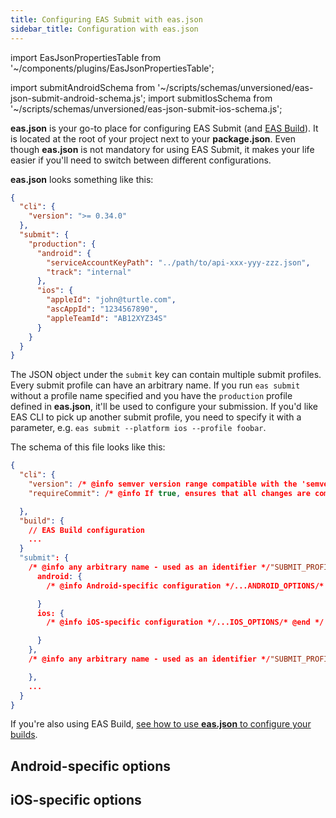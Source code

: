 ```yaml
---
title: Configuring EAS Submit with eas.json
sidebar_title: Configuration with eas.json
---
```


import EasJsonPropertiesTable from '~/components/plugins/EasJsonPropertiesTable';

import submitAndroidSchema from '~/scripts/schemas/unversioned/eas-json-submit-android-schema.js';
import submitIosSchema from '~/scripts/schemas/unversioned/eas-json-submit-ios-schema.js';

**eas.json** is your go-to place for configuring EAS Submit (and [EAS Build](/build/eas-json.md)). It is located at the root of your project next to your **package.json**. Even though **eas.json** is not mandatory for using EAS Submit, it makes your life easier if you'll need to switch between different configurations.

**eas.json** looks something like this:

```json
{
  "cli": {
    "version": ">= 0.34.0"
  },
  "submit": {
    "production": {
      "android": {
        "serviceAccountKeyPath": "../path/to/api-xxx-yyy-zzz.json",
        "track": "internal"
      },
      "ios": {
        "appleId": "john@turtle.com",
        "ascAppId": "1234567890",
        "appleTeamId": "AB12XYZ34S"
      }
    }
  }
}
```

The JSON object under the `submit` key can contain multiple submit profiles. Every submit profile can have an arbitrary name. If you run `eas submit` without a profile name specified and you have the `production` profile defined in **eas.json**, it'll be used to configure your submission. If you'd like EAS CLI to pick up another submit profile, you need to specify it with a parameter, e.g. `eas submit --platform ios --profile foobar`.

The schema of this file looks like this:

<!-- prettier-ignore -->
```json
{
  "cli": {
    "version": /* @info semver version range compatible with the 'semver' package */"SEMVER_RANGE"/* @end */,
    "requireCommit": /* @info If true, ensures that all changes are commited before a build. Defults to false. */boolean/* @end */

  },
  "build": {
    // EAS Build configuration
    ...
  }
  "submit": {
    /* @info any arbitrary name - used as an identifier */"SUBMIT_PROFILE_NAME_1"/* @end */: {
      android: {
        /* @info Android-specific configuration */...ANDROID_OPTIONS/* @end */

      }
      ios: {
        /* @info iOS-specific configuration */...IOS_OPTIONS/* @end */

      }
    },
    /* @info any arbitrary name - used as an identifier */"SUBMIT_PROFILE_NAME_2"/* @end */: {

    },
    ...
  }
}
```

If you're also using EAS Build, [see how to use **eas.json** to configure your builds](/build/eas-json.md).

## Android-specific options

<EasJsonPropertiesTable schema={submitAndroidSchema}/>

## iOS-specific options

<EasJsonPropertiesTable schema={submitIosSchema}/>

